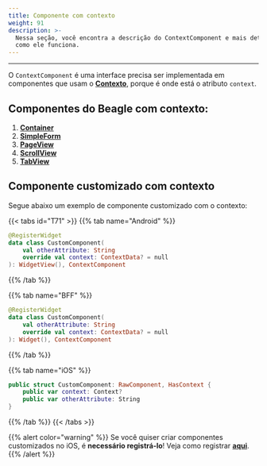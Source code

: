 ```yaml
---
title: Componente com contexto
weight: 91
description: >-
  Nessa seção, você encontra a descrição do ContextComponent e mais detalhes de
  como ele funciona.
---
```


---

O `ContextComponent` é uma interface precisa ser implementada em componentes que usam o [**Contexto**](/pt/api/contexto#o-que-é), porque é onde está o atributo `context`.

## Componentes do Beagle com contexto:

1. [**Container**](/pt/api/componentes/layout/container)
2. [**SimpleForm**](/pt/api/componentes/formulários/simple-form)
3. [**PageView**](/pt/api/componentes/layout/pageview)
4. [**ScrollView**](/pt/api/componentes/layout/scrollview)
5. [**TabView**](/pt/api/componentes/ui/tabview)

## Componente customizado com contexto

Segue abaixo um exemplo de componente customizado com o contexto:

{{< tabs id="T71" >}}
{{% tab name="Android" %}}
```kotlin
@RegisterWidget
data class CustomComponent(
    val otherAttribute: String
    override val context: ContextData? = null
): WidgetView(), ContextComponent
```
{{% /tab %}}

{{% tab name="BFF" %}}
```kotlin
@RegisterWidget
data class CustomComponent(
    val otherAttribute: String
    override val context: ContextData? = null
): Widget(), ContextComponent
```
{{% /tab %}}

{{% tab name="iOS" %}}
```swift
public struct CustomComponent: RawComponent, HasContext {
    public var context: Context?
    public var otherAttribute: String
}
```
{{% /tab %}}
{{< /tabs >}}

{{% alert color="warning" %}}
Se você quiser criar componentes customizados no iOS, é **necessário registrá-lo**! Veja como registrar [**aqui**](/pt/recursos/customização/beagle-para-ios/widgets-customizados#passo-2-registrar-o-widget).
{{% /alert %}}
